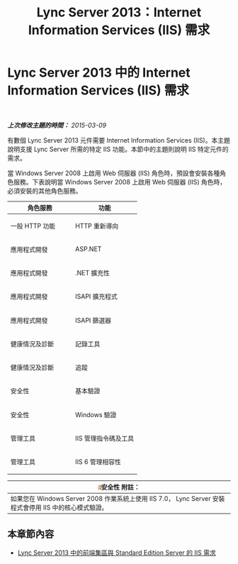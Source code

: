 ﻿---
title: Lync Server 2013：Internet Information Services (IIS) 需求
TOCTitle: Internet Information Services (IIS) 需求
ms:assetid: 4f57a605-a8a9-4c5a-9a18-05ecb3d9ab6b
ms:mtpsurl: https://technet.microsoft.com/zh-tw/library/Gg398321(v=OCS.15)
ms:contentKeyID: 49290892
ms.date: 08/10/2015
mtps_version: v=OCS.15
ms.translationtype: HT
---

# Lync Server 2013 中的 Internet Information Services (IIS) 需求

 

_**上次修改主題的時間：** 2015-03-09_

有數個 Lync Server 2013 元件需要 Internet Information Services (IIS)。本主題說明支援 Lync Server 所需的特定 IIS 功能。本節中的主題則說明 IIS 特定元件的需求。

當 Windows Server 2008 上啟用 Web 伺服器 (IIS) 角色時，預設會安裝各種角色服務。下表說明當 Windows Server 2008 上啟用 Web 伺服器 (IIS) 角色時，必須安裝的其他角色服務。


<table>
<colgroup>
<col style="width: 50%" />
<col style="width: 50%" />
</colgroup>
<thead>
<tr class="header">
<th>角色服務</th>
<th>功能</th>
</tr>
</thead>
<tbody>
<tr class="odd">
<td><p>一般 HTTP 功能</p></td>
<td><p>HTTP 重新導向</p></td>
</tr>
<tr class="even">
<td><p>應用程式開發</p></td>
<td><p>ASP.NET</p></td>
</tr>
<tr class="odd">
<td><p>應用程式開發</p></td>
<td><p>.NET 擴充性</p></td>
</tr>
<tr class="even">
<td><p>應用程式開發</p></td>
<td><p>ISAPI 擴充程式</p></td>
</tr>
<tr class="odd">
<td><p>應用程式開發</p></td>
<td><p>ISAPI 篩選器</p></td>
</tr>
<tr class="even">
<td><p>健康情況及診斷</p></td>
<td><p>記錄工具</p></td>
</tr>
<tr class="odd">
<td><p>健康情況及診斷</p></td>
<td><p>追蹤</p></td>
</tr>
<tr class="even">
<td><p>安全性</p></td>
<td><p>基本驗證</p></td>
</tr>
<tr class="odd">
<td><p>安全性</p></td>
<td><p>Windows 驗證</p></td>
</tr>
<tr class="even">
<td><p>管理工具</p></td>
<td><p>IIS 管理指令碼及工具</p></td>
</tr>
<tr class="odd">
<td><p>管理工具</p></td>
<td><p>IIS 6 管理相容性</p></td>
</tr>
</tbody>
</table>


<table>
<thead>
<tr class="header">
<th><img src="images/Gg398321.security(OCS.15).gif" title="security" alt="security" />安全性 附註：</th>
</tr>
</thead>
<tbody>
<tr class="odd">
<td>如果您在 Windows Server 2008 作業系統上使用 IIS 7.0， Lync Server 安裝程式會停用 IIS 中的核心模式驗證。</td>
</tr>
</tbody>
</table>


## 本章節內容

  - [Lync Server 2013 中的前端集區與 Standard Edition Server 的 IIS 需求](lync-server-2013-iis-requirements-for-front-end-pools-and-standard-edition-servers.md)

